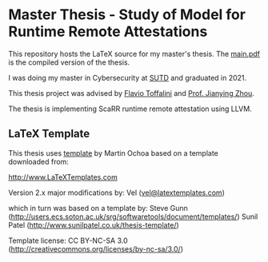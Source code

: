 # Master Thesis - Study of Model for Runtime Remote Attestations

This repository hosts the LaTeX source for my master's thesis. The [main.pdf](https://github.com/lamida/master-thesis/blob/main/main.pdf) is the compiled version of the thesis.

I was doing my master in Cybersecurity at [SUTD](https://istd.sutd.edu.sg/education/mssd/) and graduated in 2021. 

This thesis project was advised by [Flavio Toffalini](http://flaviotoffalini.info/) and [Prof. Jianying Zhou](http://jianying.space/). 

The thesis is implementing ScaRR runtime remote attestation using LLVM.

## LaTeX Template

This thesis uses [template](https://github.com/sutd-mo/thesis-template) by Martin Ochoa based on a template downloaded from:

http://www.LaTeXTemplates.com

 Version 2.x major modifications by:
 Vel (vel@latextemplates.com)

 which in turn was based on a template by:
 Steve Gunn (http://users.ecs.soton.ac.uk/srg/softwaretools/document/templates/)
 Sunil Patel (http://www.sunilpatel.co.uk/thesis-template/)
 

 Template license:
 CC BY-NC-SA 3.0 (http://creativecommons.org/licenses/by-nc-sa/3.0/)
